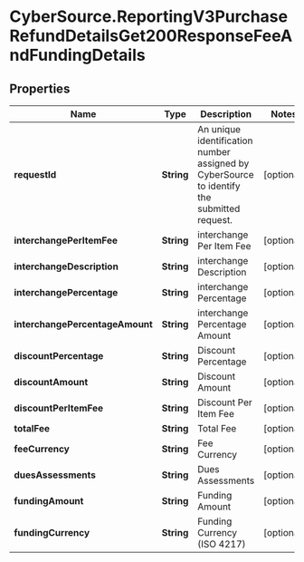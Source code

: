 # CyberSource.ReportingV3PurchaseRefundDetailsGet200ResponseFeeAndFundingDetails

## Properties
Name | Type | Description | Notes
------------ | ------------- | ------------- | -------------
**requestId** | **String** | An unique identification number assigned by CyberSource to identify the submitted request. | [optional] 
**interchangePerItemFee** | **String** | interchange Per Item Fee | [optional] 
**interchangeDescription** | **String** | interchange Description | [optional] 
**interchangePercentage** | **String** | interchange Percentage | [optional] 
**interchangePercentageAmount** | **String** | interchange Percentage Amount | [optional] 
**discountPercentage** | **String** | Discount Percentage | [optional] 
**discountAmount** | **String** | Discount Amount | [optional] 
**discountPerItemFee** | **String** | Discount Per Item Fee | [optional] 
**totalFee** | **String** | Total Fee | [optional] 
**feeCurrency** | **String** | Fee Currency | [optional] 
**duesAssessments** | **String** | Dues Assessments | [optional] 
**fundingAmount** | **String** | Funding Amount | [optional] 
**fundingCurrency** | **String** | Funding Currency (ISO 4217) | [optional] 


